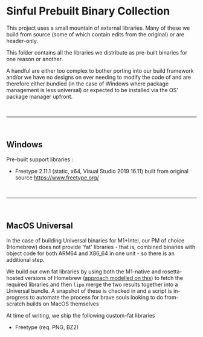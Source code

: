 # Sinful Prebuilt Binary Collection

This project uses a small mountain of external libraries. Many of these we build from source (some of which contain edits from the original) or are header-only.

This folder contains all the libraries we distribute as pre-built binaries for one reason or another.

A handful are either too complex to bother porting into our build framework and/or we have no designs on ever needing to modify the code of and are therefore either bundled (in the case of Windows where package management is less universal) or expected to be installed via the OS' package manager upfront.

<br>
<hr>
<br>

## Windows

Pre-built support libraries :

* Freetype 2.11.1 (static, x64, Visual Studio 2019 16.11) built from original source https://www.freetype.org/

<br>
<hr>
<br>

## MacOS Universal

In the case of building Universal binaries for M1+Intel, our PM of choice (Homebrew) does not provide 'fat' libraries - that is, combined binaries with object code for both ARM64 and X86_64 in one unit - so there is an additional step.

We build our own fat libraries by using both the M1-native and rosetta-hosted versions of Homebrew ([approach modelled on this](https://stackoverflow.com/questions/64951024/how-can-i-run-two-isolated-installations-of-homebrew)) to fetch the required libraries and then `lipo` merge the two results together into a Universal bundle. A snapshot of these is checked in and a script is in-progress to automate the process for brave souls looking to do from-scratch builds on MacOS themselves

At time of writing, we ship the following custom-fat libraries

* Freetype (req. PNG, BZ2)

